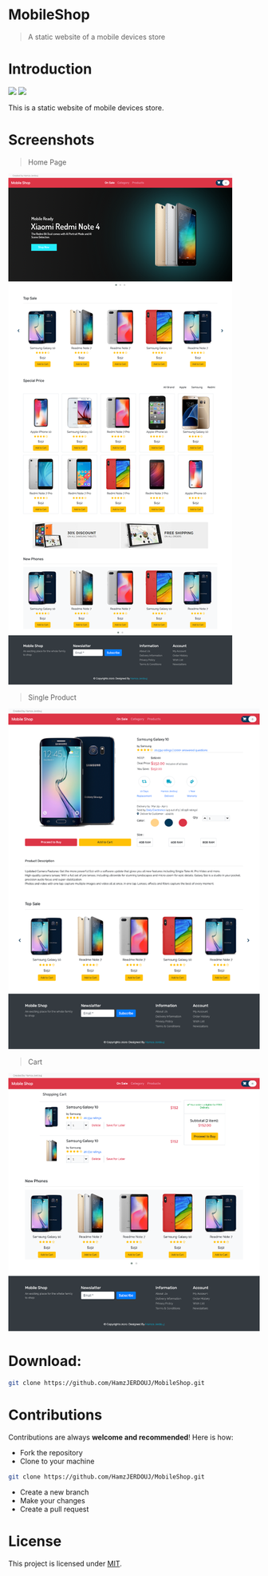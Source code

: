 # MobileShop
> A static website of a mobile devices store
# Introduction

![](https://img.shields.io/badge/license-MIT-red)
![](https://img.shields.io/badge/version-1.0-red)

This is a static website of mobile devices store.
# Screenshots
> Home Page

![](screenshots/screenshot1.png)

> Single Product

![](screenshots/screenshot2.png)

> Cart

![](screenshots/screenshot3.png)

# Download:

```bash
git clone https://github.com/HamzJERDOUJ/MobileShop.git
```

# Contributions

Contributions are always **welcome and recommended**! Here is how:

- Fork the repository
- Clone to your machine
```bash
git clone https://github.com/HamzJERDOUJ/MobileShop.git
```
- Create a new branch
- Make your changes
- Create a pull request

# License

This project is licensed under [MIT](https://opensource.org/licenses/MIT).



